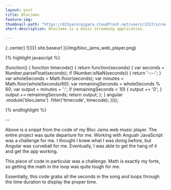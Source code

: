 ```yaml
---
layout: post
title: BlocJams
feature-img: 
thumbnail-path: "https://d13yacurqjgara.cloudfront.net/users/3217/screenshots/2030966/blocjams_1x.png"
short-description: BlocJams is a music streaming application.

---
```

{:.center}
![]({{ site.baseurl }}/img/bloc_jams_web_player.png)


{% highlight javascript %}

(function() {
    function timecode() {
        return function(seconds) {
            var seconds = Number.parseFloat(seconds);
            if (Number.isNaN(seconds)) {
                return '-:--';
            }
            var wholeSeconds = Math.floor(seconds);
            var minutes = Math.floor(wholeSeconds/60);
            var remainingSeconds = wholeSeconds % 60;
            var output = minutes + ':';
            if (remainingSeconds < 10) {
                output += '0';
            }
            output += remainingSeconds;
            return output;
        };
    }
    angular
        .module('blocJams')
        .filter('timecode', timecode);
})();

{% endhighlight %}

--

Above is a snippt from the code of my Bloc Jams web music player. The entire project was quite departure for me. Working with Angualr JavaScript was a challenge for me. I thought I knew what I was doing before, but Angular was curveball for me. Eventually, I was able to get the hang of it and get the app working.

This piece of code in particular was a challenge. Math is exactly my forte, so getting the math in the loop was quite tough for me.

Essentially, this code grabs all the seconds in the song and loops through the time duration to display the proper time.